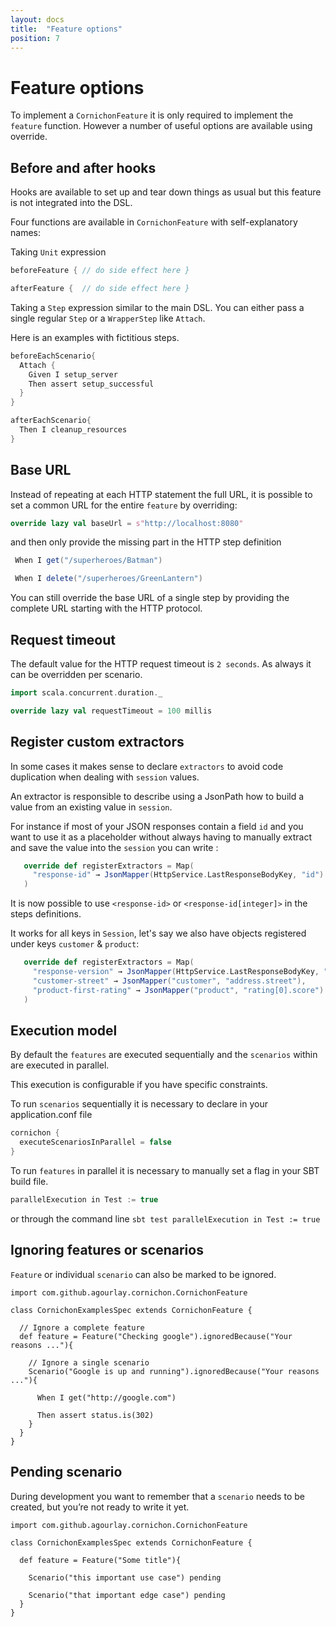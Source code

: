 ```yaml
---
layout: docs
title:  "Feature options"
position: 7
---
```


# Feature options

To implement a ```CornichonFeature``` it is only required to implement the ```feature``` function. However a number of useful options are available using override.

## Before and after hooks

Hooks are available to set up and tear down things as usual but this feature is not integrated into the DSL.

Four functions are available in ```CornichonFeature``` with self-explanatory names:

Taking ```Unit``` expression

```scala
beforeFeature { // do side effect here }

afterFeature {  // do side effect here }
```

Taking a ```Step``` expression similar to the main DSL. You can either pass a single regular ```Step``` or a ```WrapperStep``` like ```Attach```.

Here is an examples with fictitious steps.

```scala
beforeEachScenario{
  Attach {
    Given I setup_server
    Then assert setup_successful
  }
}

afterEachScenario{
  Then I cleanup_resources
}
```

## Base URL

Instead of repeating at each HTTP statement the full URL, it is possible to set a common URL for the entire ```feature``` by overriding:

```scala
override lazy val baseUrl = s"http://localhost:8080"

```

and then only provide the missing part in the HTTP step definition

```scala
 When I get("/superheroes/Batman")

 When I delete("/superheroes/GreenLantern")
```

You can still override the base URL of a single step by providing the complete URL starting with the HTTP protocol.

## Request timeout

The default value for the HTTP request timeout is ```2 seconds```. As always it can be overridden per scenario.

```scala
import scala.concurrent.duration._

override lazy val requestTimeout = 100 millis
```

## Register custom extractors

In some cases it makes sense to declare ```extractors``` to avoid code duplication when dealing with ```session``` values.

An extractor is responsible to describe using a JsonPath how to build a value from an existing value in ```session```.

For instance if most of your JSON responses contain a field ```id``` and you want to use it as a placeholder without always having to manually extract and save the value into the ```session``` you can write :

```scala
   override def registerExtractors = Map(
     "response-id" → JsonMapper(HttpService.LastResponseBodyKey, "id")
   )
```

It is now possible to use ```<response-id>``` or ```<response-id[integer]>``` in the steps definitions.

It works for all keys in ```Session```, let's say we also have objects registered under keys ```customer``` & ```product```:


```scala
   override def registerExtractors = Map(
     "response-version" → JsonMapper(HttpService.LastResponseBodyKey, "version"),
     "customer-street" → JsonMapper("customer", "address.street"),
     "product-first-rating" → JsonMapper("product", "rating[0].score")
   )
```


## Execution model

By default the ```features``` are executed sequentially and the ```scenarios``` within are executed in parallel.

This execution is configurable if you have specific constraints.

To run ```scenarios``` sequentially it is necessary to declare in your application.conf file

```scala
cornichon {
  executeScenariosInParallel = false
}
```

To run ```features``` in parallel it is necessary to manually set a flag in your SBT build file.

```scala
parallelExecution in Test := true
```

or through the command line ```sbt test parallelExecution in Test := true```

## Ignoring features or scenarios

```Feature``` or individual ```scenario``` can also be marked to be ignored.

```tut:silent
import com.github.agourlay.cornichon.CornichonFeature

class CornichonExamplesSpec extends CornichonFeature {

  // Ignore a complete feature
  def feature = Feature("Checking google").ignoredBecause("Your reasons ..."){

    // Ignore a single scenario
    Scenario("Google is up and running").ignoredBecause("Your reasons ..."){

      When I get("http://google.com")

      Then assert status.is(302)
    }
  }
}
```

## Pending scenario

During development you want to remember that a `scenario` needs to be created, but you’re not ready to write it yet.

```tut:silent
import com.github.agourlay.cornichon.CornichonFeature

class CornichonExamplesSpec extends CornichonFeature {

  def feature = Feature("Some title"){

    Scenario("this important use case") pending

    Scenario("that important edge case") pending
  }
}
```



